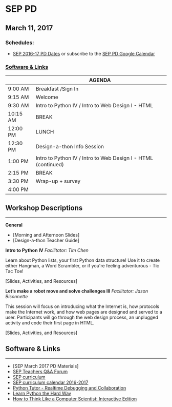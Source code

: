 # SEP PD
## March 11, 2017

### Schedules:
* [SEP 2016-17 PD Dates](https://drive.google.com/open?id=1scIhCYFxiCcKbgI1CG4HbLP8kZ7sSzzJVxxi3erTzkc) or subscribe to the [SEP PD Google Calendar](https://calendar.google.com/calendar/embed?src=strongschools.nyc_p8ub77g79n2k4f4ufi238pjh6k%40group.calendar.google.com&ctz=America/New_York) 

### [Software & Links](#links)

|| AGENDA
| ------| ------------- |
9:00 AM |Breakfast /Sign In
9:15 AM |Welcome
9:30 AM |Intro to Python IV / Intro to Web Design I - HTML
10:15 AM |BREAK
 12:00 PM |LUNCH
12:30 PM |Design-a-thon Info Session
1:00 PM |Intro to Python IV / Intro to Web Design I - HTML (continued)
2:15 PM |BREAK
3:30 PM |Wrap-up + survey
4:00 PM |

## Workshop Descriptions
***
**General**

* [Morning and Afternoon Slides]
* [Design-a-thon Teacher Guide]

**Intro to Python IV**
*Facilitator: Tim Chen*

Learn about Python lists, your first Python data structure!  Use it to create either Hangman, a Word Scrambler, or if you're feeling adventurous - Tic Tac Toe!

[Slides, Activities, and Resources]

**Let’s make a robot move and solve challenges III**
*Facilitator: Jason Bisonnette*

This session will focus on introducing what the Internet is, how protocols make the Internet work, and how web pages are designed and served to a user. Participants will go through the web design process, an unplugged activity and code their first page in HTML. 

[Slides, Activities, and Resources]

## <a name="links">Software & Links</a>
***
* [SEP March 2017 PD Materials]
* [SEP Teachers Q&A Forum](http://tinyurl.com/septeachers)
* [SEP curriculum](https://drive.google.com/open?id=0B8D2ft9M8qQCamQwZGpJMEU2TEk)
* [SEP curriculum calendar 2016-2017](https://docs.google.com/a/strongschools.nyc/document/d/10a8UPH6-v-aoAXGVo1c68VapsTHkJXgzROd6vStX6ZU/edit?usp=sharing)
* [Python Tutor - Realtime Debugging and Collaboration](http://pythontutor.com/)
* [Learn Python the Hard Way](https://learnpythonthehardway.org/book/)
* [How to Think Like a Computer Scientist: Interactive Edition](http://interactivepython.org/courselib/static/thinkcspy/index.html)
